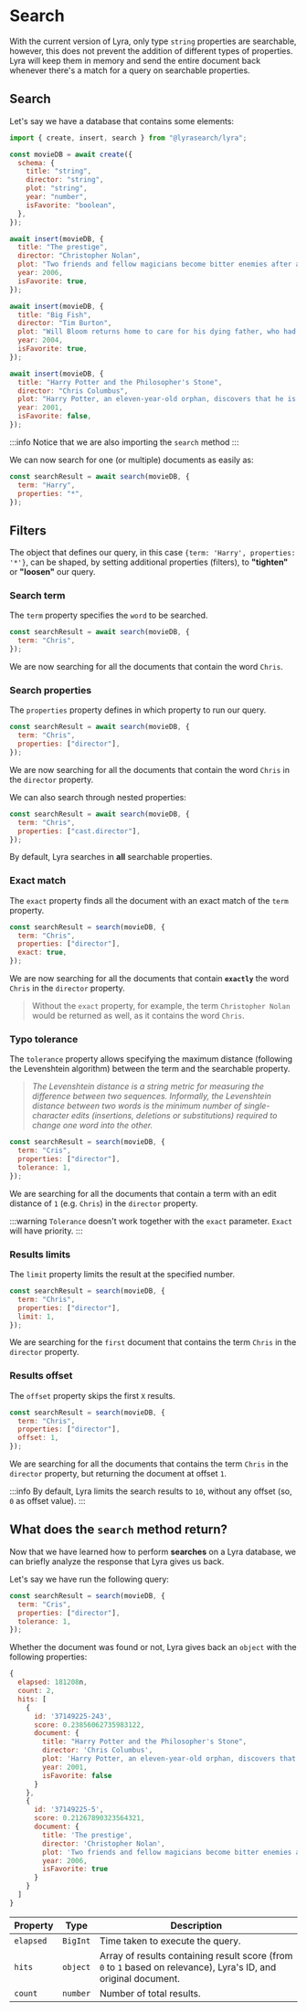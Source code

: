 # Search

With the current version of Lyra, only type `string` properties are searchable, however, this does not prevent the addition of different types of properties. Lyra will keep them in memory and send the entire document back whenever there's a match for a query on searchable properties.

## Search

Let's say we have a database that contains some elements:

```javascript
import { create, insert, search } from "@lyrasearch/lyra";

const movieDB = await create({
  schema: {
    title: "string",
    director: "string",
    plot: "string",
    year: "number",
    isFavorite: "boolean",
  },
});

await insert(movieDB, {
  title: "The prestige",
  director: "Christopher Nolan",
  plot: "Two friends and fellow magicians become bitter enemies after a sudden tragedy. As they devote themselves to this rivalry, they make sacrifices that bring them fame but with terrible consequences.",
  year: 2006,
  isFavorite: true,
});

await insert(movieDB, {
  title: "Big Fish",
  director: "Tim Burton",
  plot: "Will Bloom returns home to care for his dying father, who had a penchant for telling unbelievable stories. After he passes away, Will tries to find out if his tales were really true.",
  year: 2004,
  isFavorite: true,
});

await insert(movieDB, {
  title: "Harry Potter and the Philosopher's Stone",
  director: "Chris Columbus",
  plot: "Harry Potter, an eleven-year-old orphan, discovers that he is a wizard and is invited to study at Hogwarts. Even as he escapes a dreary life and enters a world of magic, he finds trouble awaiting him.",
  year: 2001,
  isFavorite: false,
});
```

:::info
Notice that we are also importing the `search` method
:::

We can now search for one (or multiple) documents as easily as:

```javascript
const searchResult = await search(movieDB, {
  term: "Harry",
  properties: "*",
});
```

## Filters

The object that defines our query, in this case `{term: 'Harry', properties: '*'}`, can be shaped, by setting additional properties (filters), to **"tighten"** or **"loosen"** our query.

### Search term

The `term` property specifies the `word` to be searched.

```javascript
const searchResult = await search(movieDB, {
  term: "Chris",
});
```

We are now searching for all the documents that contain the word `Chris`.

### Search properties

The `properties` property defines in which property to run our query.

```javascript
const searchResult = await search(movieDB, {
  term: "Chris",
  properties: ["director"],
});
```

We are now searching for all the documents that contain the word `Chris` in the `director` property.

We can also search through nested properties:

```javascript
const searchResult = await search(movieDB, {
  term: "Chris",
  properties: ["cast.director"],
});
```

By default, Lyra searches in **all** searchable properties.

### Exact match

The `exact` property finds all the document with an exact match of the `term` property.

```javascript
const searchResult = search(movieDB, {
  term: "Chris",
  properties: ["director"],
  exact: true,
});
```

We are now searching for all the documents that contain **`exactly`** the word `Chris` in the `director` property.

> Without the `exact` property, for example, the term `Christopher Nolan` would be returned as well, as it contains the word `Chris`.

### Typo tolerance

The `tolerance` property allows specifying the maximum distance (following the Levenshtein algorithm) between the term and the searchable property.

> _The Levenshtein distance is a string metric for measuring the difference between two sequences. Informally, the Levenshtein distance between two words is the minimum number of single-character edits (insertions, deletions or substitutions) required to change one word into the other._

```javascript
const searchResult = search(movieDB, {
  term: "Cris",
  properties: ["director"],
  tolerance: 1,
});
```

We are searching for all the documents that contain a term with an edit distance of `1` (e.g. `Chris`) in the `director` property.

:::warning
`Tolerance` doesn't work together with the `exact` parameter. `Exact` will have priority.
:::

### Results limits

The `limit` property limits the result at the specified number.

```javascript
const searchResult = search(movieDB, {
  term: "Chris",
  properties: ["director"],
  limit: 1,
});
```

We are searching for the `first` document that contains the term `Chris` in the `director` property.

### Results offset

The `offset` property skips the first `X` results.

```javascript
const searchResult = search(movieDB, {
  term: "Chris",
  properties: ["director"],
  offset: 1,
});
```

We are searching for all the documents that contains the term `Chris` in the `director` property, but returning the document at offset `1`.

:::info
By default, Lyra limits the search results to `10`, without any offset (so, `0` as offset value).
:::

## What does the `search` method return?[​](https://docs.lyrasearch.io/usage/search-data#what-does-the-search-method-return) <a href="#what-does-the-search-method-return" id="what-does-the-search-method-return"></a>

Now that we have learned how to perform **searches** on a Lyra database, we can briefly analyze the response that Lyra gives us back.

Let's say we have run the following query:

```javascript
const searchResult = search(movieDB, {
  term: "Cris",
  properties: ["director"],
  tolerance: 1,
});
```

Whether the document was found or not, Lyra gives back an `object` with the following properties:

```javascript
{
  elapsed: 181208n,
  count: 2,
  hits: [
    {
      id: '37149225-243',
      score: 0.23856062735983122,
      document: {
        title: "Harry Potter and the Philosopher's Stone",
        director: 'Chris Columbus',
        plot: 'Harry Potter, an eleven-year-old orphan, discovers that he is a wizard and is invited to study at Hogwarts. Even as he escapes a dreary life and enters a world of magic, he finds trouble awaiting him.',
        year: 2001,
        isFavorite: false
      }
    },
    {
      id: '37149225-5',
      score: 0.21267890323564321,
      document: {
        title: 'The prestige',
        director: 'Christopher Nolan',
        plot: 'Two friends and fellow magicians become bitter enemies after a sudden tragedy. As they devote themselves to this rivalry, they make sacrifices that bring them fame but with terrible consequences.',
        year: 2006,
        isFavorite: true
      }
    }
  ]
}
```

| Property  | Type     | Description                                                                                                      |
| --------- | -------- | ---------------------------------------------------------------------------------------------------------------- |
| `elapsed` | `BigInt` | Time taken to execute the query.                                                                                 |
| `hits`    | `object` | Array of results containing result score (from `0` to `1` based on relevance), Lyra's ID, and original document. |
| `count`   | `number` | Number of total results.                                                                                         |
